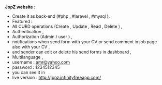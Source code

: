 **JopZ website** :

- Create it as back-end (#php , #laravel , #mysql ). 
- Featured :
- All CURD operations (Create , Update , Read , Delete ) ,
- Authentication , 
- Authorization (Admin / user ) ,
- notifications when send form with your CV or send comment in job page also with your CV ,
- and sender can edit or delete his send forms in dashboard ,
- Multilanguage ,
- username : amr@yahoo.com
- password : 1234512345
- you can see it in 
- live version : http://jopz.infinityfreeapp.com/ 
